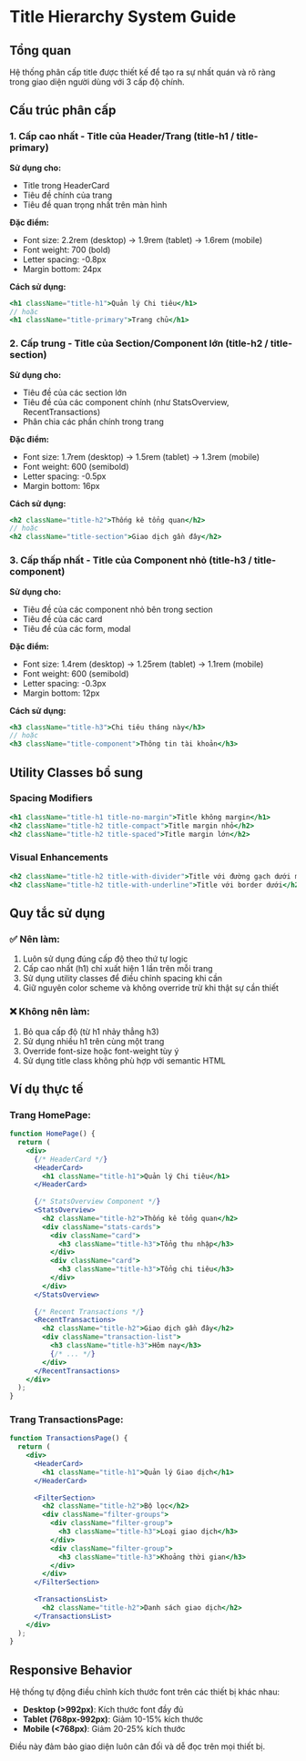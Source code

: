 # Title Hierarchy System Guide

## Tổng quan
Hệ thống phân cấp title được thiết kế để tạo ra sự nhất quán và rõ ràng trong giao diện người dùng với 3 cấp độ chính.

## Cấu trúc phân cấp

### 1. Cấp cao nhất - Title của Header/Trang (title-h1 / title-primary)
**Sử dụng cho:**
- Title trong HeaderCard
- Tiêu đề chính của trang
- Tiêu đề quan trọng nhất trên màn hình

**Đặc điểm:**
- Font size: 2.2rem (desktop) → 1.9rem (tablet) → 1.6rem (mobile)
- Font weight: 700 (bold)
- Letter spacing: -0.8px
- Margin bottom: 24px

**Cách sử dụng:**
```jsx
<h1 className="title-h1">Quản lý Chi tiêu</h1>
// hoặc
<h1 className="title-primary">Trang chủ</h1>
```

### 2. Cấp trung - Title của Section/Component lớn (title-h2 / title-section)
**Sử dụng cho:**
- Tiêu đề của các section lớn
- Tiêu đề của các component chính (như StatsOverview, RecentTransactions)
- Phân chia các phần chính trong trang

**Đặc điểm:**
- Font size: 1.7rem (desktop) → 1.5rem (tablet) → 1.3rem (mobile)
- Font weight: 600 (semibold)
- Letter spacing: -0.5px
- Margin bottom: 16px

**Cách sử dụng:**
```jsx
<h2 className="title-h2">Thống kê tổng quan</h2>
// hoặc
<h2 className="title-section">Giao dịch gần đây</h2>
```

### 3. Cấp thấp nhất - Title của Component nhỏ (title-h3 / title-component)
**Sử dụng cho:**
- Tiêu đề của các component nhỏ bên trong section
- Tiêu đề của các card
- Tiêu đề của các form, modal

**Đặc điểm:**
- Font size: 1.4rem (desktop) → 1.25rem (tablet) → 1.1rem (mobile)
- Font weight: 600 (semibold)
- Letter spacing: -0.3px
- Margin bottom: 12px

**Cách sử dụng:**
```jsx
<h3 className="title-h3">Chi tiêu tháng này</h3>
// hoặc
<h3 className="title-component">Thông tin tài khoản</h3>
```

## Utility Classes bổ sung

### Spacing Modifiers
```jsx
<h1 className="title-h1 title-no-margin">Title không margin</h1>
<h2 className="title-h2 title-compact">Title margin nhỏ</h2>
<h2 className="title-h2 title-spaced">Title margin lớn</h2>
```

### Visual Enhancements
```jsx
<h2 className="title-h2 title-with-divider">Title với đường gạch dưới màu primary</h2>
<h2 className="title-h2 title-with-underline">Title với border dưới</h2>
```

## Quy tắc sử dụng

### ✅ Nên làm:
1. Luôn sử dụng đúng cấp độ theo thứ tự logic
2. Cấp cao nhất (h1) chỉ xuất hiện 1 lần trên mỗi trang
3. Sử dụng utility classes để điều chỉnh spacing khi cần
4. Giữ nguyên color scheme và không override trừ khi thật sự cần thiết

### ❌ Không nên làm:
1. Bỏ qua cấp độ (từ h1 nhảy thẳng h3)
2. Sử dụng nhiều h1 trên cùng một trang
3. Override font-size hoặc font-weight tùy ý
4. Sử dụng title class không phù hợp với semantic HTML

## Ví dụ thực tế

### Trang HomePage:
```jsx
function HomePage() {
  return (
    <div>
      {/* HeaderCard */}
      <HeaderCard>
        <h1 className="title-h1">Quản lý Chi tiêu</h1>
      </HeaderCard>
      
      {/* StatsOverview Component */}
      <StatsOverview>
        <h2 className="title-h2">Thống kê tổng quan</h2>
        <div className="stats-cards">
          <div className="card">
            <h3 className="title-h3">Tổng thu nhập</h3>
          </div>
          <div className="card">
            <h3 className="title-h3">Tổng chi tiêu</h3>
          </div>
        </div>
      </StatsOverview>
      
      {/* Recent Transactions */}
      <RecentTransactions>
        <h2 className="title-h2">Giao dịch gần đây</h2>
        <div className="transaction-list">
          <h3 className="title-h3">Hôm nay</h3>
          {/* ... */}
        </div>
      </RecentTransactions>
    </div>
  );
}
```

### Trang TransactionsPage:
```jsx
function TransactionsPage() {
  return (
    <div>
      <HeaderCard>
        <h1 className="title-h1">Quản lý Giao dịch</h1>
      </HeaderCard>
      
      <FilterSection>
        <h2 className="title-h2">Bộ lọc</h2>
        <div className="filter-groups">
          <div className="filter-group">
            <h3 className="title-h3">Loại giao dịch</h3>
          </div>
          <div className="filter-group">
            <h3 className="title-h3">Khoảng thời gian</h3>
          </div>
        </div>
      </FilterSection>
      
      <TransactionsList>
        <h2 className="title-h2">Danh sách giao dịch</h2>
      </TransactionsList>
    </div>
  );
}
```

## Responsive Behavior
Hệ thống tự động điều chỉnh kích thước font trên các thiết bị khác nhau:
- **Desktop (>992px)**: Kích thước font đầy đủ
- **Tablet (768px-992px)**: Giảm 10-15% kích thước
- **Mobile (<768px)**: Giảm 20-25% kích thước

Điều này đảm bảo giao diện luôn cân đối và dễ đọc trên mọi thiết bị.
